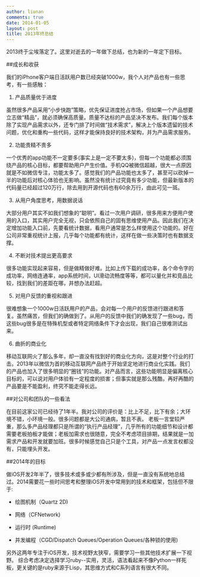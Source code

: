 ```yaml
---
author: liunan
comments: true
date: 2014-01-05
layout: post
title: 2013年终总结
---
```


2013终于尘埃落定了。这里对逝去的一年做下总结，也为新的一年定下目标。    

##成长和收获

我们的iPhone客户端日活跃用户数已经突破1000w，我个人对产品也有一些思考，有一些感触：


1.    产品质量优于进度   


虽然很多产品采用“小步快跑”策略，优先保证进度抢占市场，但如果一个产品想要立志做“精品”，就必须确保高质量。质量不达标的产品坚决不发布。我们每个版本除了实现产品需求以外，还专门排了时间做“技术需求”，解决上个版本遗留的技术问题，优化和重构一些代码，这样才能保持良好的技术架构，并为产品需求服务。


2.    功能贵精不贵多


一个优秀的app功能不一定要多(事实上是一定不要太多)，但每一个功能都必须围绕产品的核心目标，都要帮助用户产生价值。手机QQ被微信超越，很大一点原因就是不如微信专注，功能太多了。感觉我们的产品功能也太多了，甚至可以砍掉一半的功能后对核心体验也无影响。虽然没有统计过究竟有多少功能，但最新版本的代码量已经超过120万行，除去用到开源代码也有60余万行，由此可见一斑。
    

3.  从用户角度思考，用数据说话


大部分用户其实不如我们想象的“聪明”。看过一次用户调研，很多用来方便用户使用的入口，其实用户完全无视，只会依照自己的固有思维使用产品。因此我们在决定增加功能入口前，先要看统计数据，看用户通常是怎么样使用这个功能的。好在公司非常重视统计上报，几乎每个功能都有统计，这样在做一些决策时也有数据支撑。


4.  不断对技术提出更高要求


很多功能实现起来容易，但是做精做好难。比如上传下载的成功率，各个命令字的成功率，网络连通率，app系统时间，UI滑动流畅度等等，都可以量化并和竞品比较，找到我们的差距在哪，并想办法赶超。


5.  对用户反馈的重视和跟进


很难想象一个1000w日活跃用户的产品，会对每一个用户的反馈进行跟进和答复。虽然痛苦，但我们的确做到了。从用户的反馈中我们的确发现了一些bug，而这些bug很多是在特殊机型或者特定网络条件下才会出现，我们自己很难测试出来。


6.  曲折的商业化


移动互联网火了那么多年，却一直没有找到好的商业化方向，这是对整个行业的打击。2013年以微信为首的移动互联网产品终于开始坚定地进行商业化实践。我们的产品也加入了很多明显的“圈钱”的功能。对产品而言，这些功能明显是偏离核心目标的，可以说对用户体验有一定程度的损害；但事实就是那么残酷，再好再酷的产品要是不能盈利，终究不能走得长远。



##对公司和团队的一些看法


在目前这家公司已经待了1年半。我对公司的评价是：比上不足，比下有余；大环境不错，小环境一般。很多问题都是大公司通病，暂且不表。
老板一言堂较严重，那么多产品经理都只是所谓的“执行产品经理”，几乎所有的功能细节和设计都需要老板拍板才能做；老板加需求也很随意，完全不考虑项目排期，结果就是一加需求产品和开发就要加班。很多时候感觉自己只是个工具，对产品一点发言权都没有，只能埋头开发。


##2014年的目标

做iOS开发2年半了，很多技术或多或少都有所涉及，但是一直没有系统地总结过。2014需要花一些时间思考和整理iOS开发中常用到的技术和框架，包括但不限于:

+    绘图机制（Quartz 2D)

+    网络（CFNetwork)

+    运行时 (Runtime) 

+    并发编程（CGD/Dispatch Queues/Operation Queues/各种锁的使用)

另外这两年专注于iOS开发，技术视野太狭窄，需要学习一些其他技术扩展一下视野。
综合考虑决定选择学习ruby--实用，灵活，语法看起来不像Python一样死板，更关键的是ruby来源于Lisp，其思维方式和C系列语言有很大不同。

